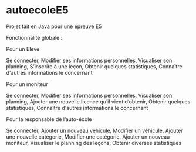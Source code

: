 # autoecoleE5

Projet fait en Java pour une épreuve E5

Fonctionnalité globale :

Pour un Eleve

Se connecter, Modifier ses informations personnelles, Visualiser son planning, S’inscrire à une leçon, Obtenir quelques statistiques, Connaître d'autres informations le concernant

Pour un moniteur

Se connecter, Modifier ses informations personnelles, Visualiser son planning, Ajouter une nouvelle licence qu’il vient d’obtenir, Obtenir quelques statistiques, Connaître d'autres informations le concernant

Pour la responsable de l’auto-école

Se connecter, Ajouter un nouveau véhicule, Modifier un véhicule, Ajouter une nouvelle catégorie, Modifier une catégorie, Ajouter un nouveau moniteur, Visualiser le planning des leçons, Obtenir diverses statistiques
